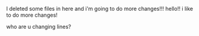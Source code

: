 I deleted some files in here and i'm going to do more changes!!!
hello!!
i like to do more changes!

who are u changing lines?
